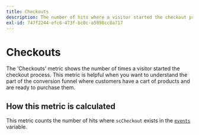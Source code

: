 ```yaml
---
title: Checkouts
description: The number of hits where a visitor started the checkout process.
exl-id: 747f2244-efc6-473f-bc0c-a5898cc8a717
---
```

# Checkouts

The 'Checkouts' metric shows the number of times a visitor started the checkout process. This metric is helpful when you want to understand the part of the conversion funnel where customers have a cart of products and are ready to purchase them.

## How this metric is calculated

This metric counts the number of hits where `scCheckout` exists in the [`events`](/help/implement/vars/page-vars/events/events-overview.md) variable.

